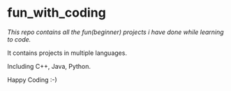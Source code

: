 # fun_with_coding
 
*This repo contains all the fun(beginner) projects i have done while learning to code.*

It contains projects in multiple languages. 

Including C++, Java, Python. 

Happy Coding :-)
